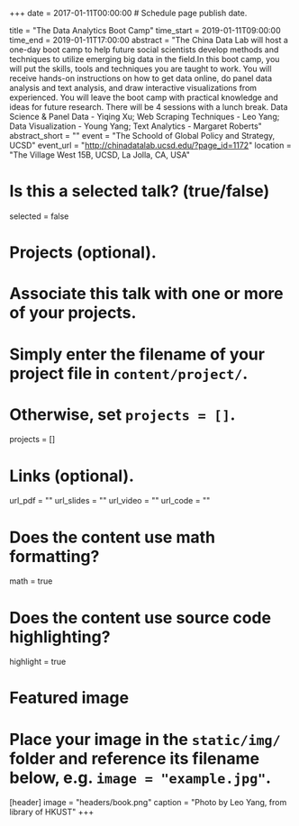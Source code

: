 +++
date = 2017-01-11T00:00:00  # Schedule page publish date.

title = "The Data Analytics Boot Camp"
time_start = 2019-01-11T09:00:00
time_end = 2019-01-11T17:00:00
abstract = "The China Data Lab will host a one-day boot camp to help future social scientists develop methods and techniques to utilize emerging big data in the field.In this boot camp, you will put the skills, tools and techniques you are taught to work. You will receive hands-on instructions on how to get data online, do panel data analysis and text analysis, and draw interactive visualizations from experienced. You will leave the boot camp with practical knowledge and ideas for future research. There will be 4 sessions with a lunch break. Data Science & Panel Data - Yiqing Xu; Web Scraping Techniques - Leo Yang; Data Visualization - Young Yang; Text Analytics - Margaret Roberts"
abstract_short = ""
event = "The Schoold of Global Policy and Strategy, UCSD"
event_url = "http://chinadatalab.ucsd.edu/?page_id=1172"
location = "The Village West 15B, UCSD, La Jolla, CA, USA"

# Is this a selected talk? (true/false)
selected = false

# Projects (optional).
#   Associate this talk with one or more of your projects.
#   Simply enter the filename of your project file in `content/project/`.
#   Otherwise, set `projects = []`.
projects = []

# Links (optional).
url_pdf = ""
url_slides = ""
url_video = ""
url_code = ""

# Does the content use math formatting?
math = true

# Does the content use source code highlighting?
highlight = true

# Featured image
# Place your image in the `static/img/` folder and reference its filename below, e.g. `image = "example.jpg"`.
 [header]
 image = "headers/book.png"
 caption = "Photo by Leo Yang, from library of HKUST"
+++

